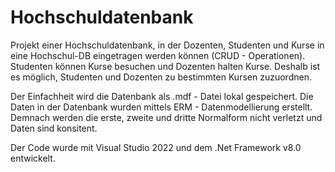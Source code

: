 # Hochschuldatenbank
Projekt einer Hochschuldatenbank, in der Dozenten, Studenten und Kurse in eine Hochschul-DB eingetragen werden können (CRUD - Operationen).
Studenten können Kurse besuchen und Dozenten halten Kurse. Deshalb ist es möglich, Studenten und Dozenten zu bestimmten Kursen zuzuordnen.

Der Einfachheit wird die Datenbank als .mdf - Datei lokal gespeichert. Die Daten in der Datenbank wurden mittels ERM - Datenmodellierung erstellt.
Demnach werden die erste, zweite und dritte Normalform nicht verletzt und Daten sind konsitent.

Der Code wurde mit Visual Studio 2022 und dem .Net Framework v8.0 entwickelt.
